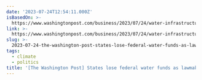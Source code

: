 ```yaml
---
date: '2023-07-24T12:54:11.000Z'
isBasedOn: >-
  https://www.washingtonpost.com/business/2023/07/24/water-infrastructure-congress-earmarks
link: >-
  https://www.washingtonpost.com/business/2023/07/24/water-infrastructure-congress-earmarks
slug: >-
  2023-07-24-the-washington-post-states-lose-federal-water-funds-as-lawmakers-redirect
tags:
  - climate
  - politics
title: '[The Washington Post] States lose federal water funds as lawmakers redirect'
---
```


